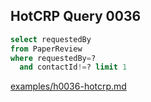 
## HotCRP Query 0036
```sql
select requestedBy
from PaperReview
where requestedBy=?
  and contactId!=? limit 1
```
[examples/h0036-hotcrp.md](/examples/h0036-hotcrp.md)